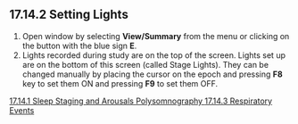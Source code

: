 ## 17.14.2 Setting Lights

1. Open window by selecting **View/Summary** from the menu or clicking on the button with the blue sign **E**.
2. Lights recorded during study are on the top of the screen. Lights set up are on the bottom of this screen (called Stage Lights).  They can be changed manually by placing the cursor on the epoch and pressing **F8** key to set them ON and pressing **F9** to set them OFF.


<div class="center">
<div class="btn-group">
  <a href=":pages_path:/manuals/polysomnography/17-14-01-sleep-staging-arousals.md" class="btn btn-default">
    <span class="glyphicon glyphicon-chevron-left"></span>
    17.14.1 Sleep Staging and Arousals
  </a>

  <a href=":pages_path:/manuals/polysomnography" class="btn btn-default">
    <span class="glyphicon glyphicon-chevron-up"></span>
    Polysomnography
  </a>

  <a href=":pages_path:/manuals/polysomnography/17-14-03-respiratory-events.md" class="btn btn-success">
    17.14.3 Respiratory Events
    <span class="glyphicon glyphicon-chevron-right"></span>
  </a>
</div>
</div>
